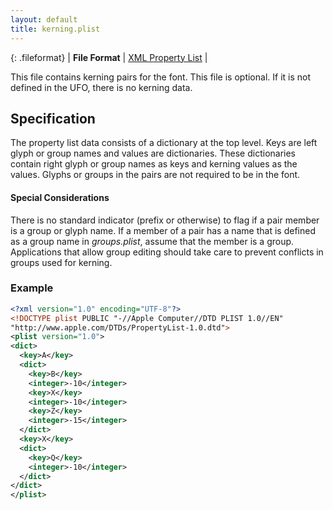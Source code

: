 ```yaml
---
layout: default
title: kerning.plist
---
```


{: .fileformat}
| **File Format** | [XML Property List](http://www.apple.com/DTDs/PropertyList-1.0.dtd) |

This file contains kerning pairs for the font. This file is optional. If it is not defined in the UFO, there is no kerning data.

## Specification

The property list data consists of a dictionary at the top level. Keys are left glyph or group names and values are dictionaries. These dictionaries contain right glyph or group names as keys and kerning values as the values. Glyphs or groups in the pairs are not required to be in the font.

#### Special Considerations

There is no standard indicator (prefix or otherwise) to flag if a pair member is a group or glyph name. If a member of a pair has a name that is defined as a group name in *groups.plist*, assume that the member is a group. Applications that allow group editing should take care to prevent conflicts in groups used for kerning.

### Example

```xml
<?xml version="1.0" encoding="UTF-8"?>
<!DOCTYPE plist PUBLIC "-//Apple Computer//DTD PLIST 1.0//EN"
"http://www.apple.com/DTDs/PropertyList-1.0.dtd">
<plist version="1.0">
<dict>
  <key>A</key>
  <dict>
    <key>B</key>
    <integer>-10</integer>
    <key>X</key>
    <integer>-10</integer>
    <key>Z</key>
    <integer>-15</integer>
  </dict>
  <key>X</key>
  <dict>
    <key>Q</key>
    <integer>-10</integer>
  </dict>
</dict>
</plist>
```